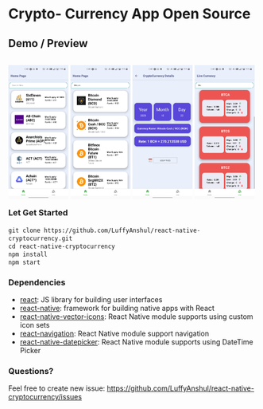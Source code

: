 # Crypto- Currency App Open Source

## Demo / Preview

<p style="float: left">
    <img src="/demoImages/img1.jpg" width="24%" />
    <img src="/demoImages/img2.jpg" width="24%" />
    <img src="/demoImages/img3.jpg" width="24%" />
    <img src="/demoImages/img4.jpg" width="24%" />
</p>

### Let Get Started

    git clone https://github.com/LuffyAnshul/react-native-cryptocurrency.git
    cd react-native-cryptocurrency
    npm install
    npm start

### Dependencies

- [react](https://github.com/facebook/react): JS library for building user interfaces
- [react-native](https://github.com/facebook/react-native): framework for building native apps with React
- [react-native-vector-icons](https://github.com/oblador/react-native-vector-icons): React Native module supports using custom icon sets
- [react-navigation](https://github.com/react-navigation/react-navigation/): React Native module support navigation
- [react-native-datepicker](https://github.com/xgfe/react-native-datepicker): React Native module supports using DateTime Picker

### Questions? 

Feel free to create new issue: https://github.com/LuffyAnshul/react-native-cryptocurrency/issues
